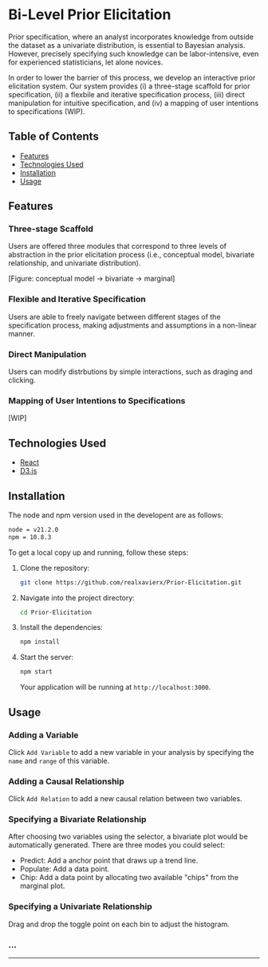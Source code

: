 # Bi-Level Prior Elicitation

Prior specification, where an analyst incorporates knowledge from outside the dataset as a univariate distribution, is essential to Bayesian analysis. However, precisely specifying such knowledge can be labor-intensive, even for experienced statisticians, let alone novices.

In order to lower the barrier of this process, we develop an interactive prior elicitation system. Our system provides (i) a three-stage scaffold for prior specification, (ii) a flexbile and iterative specification process, (iii) direct manipulation for intuitive specification, and (iv) a mapping of user intentions to specifications (WIP).

## Table of Contents

- [Features](#features)
- [Technologies Used](#technologies-used)
- [Installation](#installation)
- [Usage](#usage)
<!-- - [Contributing](#contributing)
- [License](#license) -->

## Features

### Three-stage Scaffold
Users are offered three modules that correspond to three levels of abstraction in the prior elicitation process (i.e., conceptual model, bivariate relationship, and univariate distribution).

[Figure: conceptual model -> bivariate -> marginal]

### Flexible and Iterative Specification
Users are able to freely navigate between different stages of the specification process, making adjustments and assumptions in a non-linear manner. 

### Direct Manipulation
Users can modify distrbutions by simple interactions, such as draging and clicking.

### Mapping of User Intentions to Specifications
[WIP]

## Technologies Used

- [React](https://reactjs.org/)
- [D3.js](https://www.d3js.org)

## Installation

The node and npm version used in the developent are as follows:
```bash
node = v21.2.0
npm = 10.8.3
```

To get a local copy up and running, follow these steps:

1. Clone the repository:
   ```bash
   git clone https://github.com/realxavierx/Prior-Elicitation.git
   ```

2. Navigate into the project directory:
   ```bash
   cd Prior-Elicitation
   ```

3. Install the dependencies:
   ```bash
   npm install
   ```

4. Start the  server:
   ```bash
   npm start
   ```

   Your application will be running at `http://localhost:3000`.

## Usage

### Adding a Variable
Click `Add Variable` to add a new variable in your analysis by specifying the `name` and `range` of this variable.

### Adding a Causal Relationship
Click `Add Relation` to add a new causal relation between two variables.

### Specifying a Bivariate Relationship
After choosing two variables using the selector, a bivariate plot would be automatically generated. There are three modes you could select:

- Predict: Add a anchor point that draws up a trend line.
- Populate: Add a data point. 
- Chip: Add a data point by allocating two available "chips" from the marginal plot.

### Specifying a Univariate Relationship
Drag and drop the toggle point on each bin to adjust the histogram.

### ...

<!-- ## Contributing

Contributions are welcome! Please follow these steps:

1. Fork the repository.
2. Create a new branch (`git checkout -b feature/AmazingFeature`).
3. Make your changes.
4. Commit your changes (`git commit -m 'Add some AmazingFeature'`).
5. Push to the branch (`git push origin feature/AmazingFeature`).
6. Open a Pull Request.

## License

Distributed under the MIT License. See `LICENSE` for more information. -->

---
